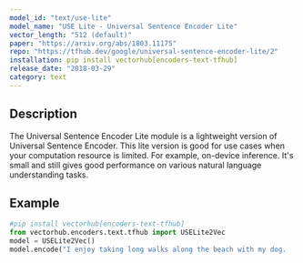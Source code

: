 ```yaml
---
model_id: "text/use-lite"
model_name: "USE Lite - Universal Sentence Encoder Lite" 
vector_length: "512 (default)"
paper: "https://arxiv.org/abs/1803.11175"
repo: "https://tfhub.dev/google/universal-sentence-encoder-lite/2"
installation: pip install vectorhub[encoders-text-tfhub]
release_date: "2018-03-29"
category: text
---
```


## Description

The Universal Sentence Encoder Lite module is a lightweight version of Universal Sentence Encoder. This lite version is good for use cases when your computation resource is limited. For example, on-device inference. It's small and still gives good performance on various natural language understanding tasks.

## Example

```python
#pip install vectorhub[encoders-text-tfhub]
from vectorhub.encoders.text.tfhub import USELite2Vec
model = USELite2Vec()
model.encode("I enjoy taking long walks along the beach with my dog.
```
